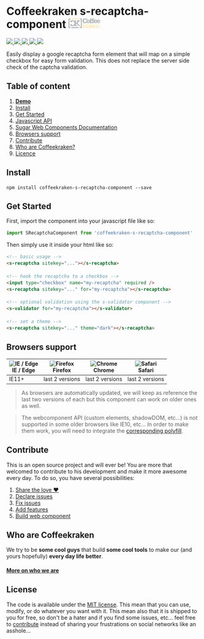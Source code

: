 # Coffeekraken s-recaptcha-component <img src=".resources/coffeekraken-logo.jpg" height="25px" />

<p>
	<a href="https://travis-ci.org/coffeekraken/s-recaptcha-component">
		<img src="https://img.shields.io/travis/coffeekraken/s-recaptcha-component.svg?style=flat-square" />
	</a>
	<a href="https://www.npmjs.com/package/coffeekraken-s-recaptcha-component">
		<img src="https://img.shields.io/npm/v/coffeekraken-s-recaptcha-component.svg?style=flat-square" />
	</a>
	<a href="https://github.com/coffeekraken/s-recaptcha-component/blob/master/LICENSE.txt">
		<img src="https://img.shields.io/npm/l/coffeekraken-s-recaptcha-component.svg?style=flat-square" />
	</a>
	<!-- <a href="https://github.com/coffeekraken/s-recaptcha-component">
		<img src="https://img.shields.io/npm/dt/coffeekraken-s-recaptcha-component.svg?style=flat-square" />
	</a>
	<a href="https://github.com/coffeekraken/s-recaptcha-component">
		<img src="https://img.shields.io/github/forks/coffeekraken/s-recaptcha-component.svg?style=social&label=Fork&style=flat-square" />
	</a>
	<a href="https://github.com/coffeekraken/s-recaptcha-component">
		<img src="https://img.shields.io/github/stars/coffeekraken/s-recaptcha-component.svg?style=social&label=Star&style=flat-square" />
	</a> -->
	<a href="https://twitter.com/coffeekrakenio">
		<img src="https://img.shields.io/twitter/url/http/coffeekrakenio.svg?style=social&style=flat-square" />
	</a>
	<a href="http://coffeekraken.io">
		<img src="https://img.shields.io/twitter/url/http/shields.io.svg?style=flat-square&label=coffeekraken.io&colorB=f2bc2b&style=flat-square" />
	</a>
</p>

Easily display a google recaptcha form element that will map on a simple checkbox for easy form validation. This does not replace the server side check of the captcha validation.

## Table of content

1. **[Demo](http://components.coffeekraken.io/app/s-recaptcha-component)**
2. [Install](#readme-install)
3. [Get Started](#readme-get-started)
4. [Javascript API](doc/js)
5. [Sugar Web Components Documentation](https://github.com/coffeekraken/sugar/blob/master/doc/webcomponent.md)
6. [Browsers support](#readme-browsers-support)
7. [Contribute](#readme-contribute)
8. [Who are Coffeekraken?](#readme-who-are-coffeekraken)
9. [Licence](#readme-license)

<a name="readme-install"></a>
## Install

```
npm install coffeekraken-s-recaptcha-component --save
```

<a name="readme-get-started"></a>
## Get Started

First, import the component into your javascript file like so:

```js
import SRecaptchaComponent from 'coffeekraken-s-recaptcha-component'
```

Then simply use it inside your html like so:

```html
<!-- basic usage -->
<s-recaptcha sitekey="..."></s-recaptcha>

<!-- hook the recaptcha to a checkbox -->
<input type="checkbox" name="my-recaptcha" required />
<s-recaptcha sitekey="..." for="my-recaptcha"></s-recaptcha>

<!-- optional validation using the s-validator component -->
<s-validator for="my-recaptcha"></s-validator>

<!-- set a theme -->
<s-recaptcha sitekey="..." theme="dark"></s-recaptcha>
```

<a id="readme-browsers-support"></a>
## Browsers support

| <img src="https://raw.githubusercontent.com/godban/browsers-support-badges/master/src/images/edge.png" alt="IE / Edge" width="16px" height="16px" /></br>IE / Edge | <img src="https://raw.githubusercontent.com/godban/browsers-support-badges/master/src/images/firefox.png" alt="Firefox" width="16px" height="16px" /></br>Firefox | <img src="https://raw.githubusercontent.com/godban/browsers-support-badges/master/src/images/chrome.png" alt="Chrome" width="16px" height="16px" /></br>Chrome | <img src="https://raw.githubusercontent.com/godban/browsers-support-badges/master/src/images/safari.png" alt="Safari" width="16px" height="16px" /></br>Safari |
| --------- | --------- | --------- | --------- |
| IE11+ | last 2 versions| last 2 versions| last 2 versions

> As browsers are automatically updated, we will keep as reference the last two versions of each but this component can work on older ones as well.

> The webcomponent API (custom elements, shadowDOM, etc...) is not supported in some older browsers like IE10, etc... In order to make them work, you will need to integrate the [corresponding polyfill](https://www.webcomponents.org/polyfills).

<a id="readme-contribute"></a>
## Contribute

This is an open source project and will ever be! You are more that welcomed to contribute to his development and make it more awesome every day.
To do so, you have several possibilities:

1. [Share the love ❤️](https://github.com/Coffeekraken/coffeekraken/blob/master/contribute.md#contribute-share-the-love)
2. [Declare issues](https://github.com/Coffeekraken/coffeekraken/blob/master/contribute.md#contribute-declare-issues)
3. [Fix issues](https://github.com/Coffeekraken/coffeekraken/blob/master/contribute.md#contribute-fix-issues)
4. [Add features](https://github.com/Coffeekraken/coffeekraken/blob/master/contribute.md#contribute-add-features)
5. [Build web component](https://github.com/Coffeekraken/coffeekraken/blob/master/contribute.md#contribute-build-web-component)

<a id="readme-who-are-coffeekraken"></a>
## Who are Coffeekraken

We try to be **some cool guys** that build **some cool tools** to make our (and yours hopefully) **every day life better**.  

#### [More on who we are](https://github.com/Coffeekraken/coffeekraken/blob/master/who-are-we.md)

<a id="readme-license"></a>
## License

The code is available under the [MIT license](LICENSE.txt). This mean that you can use, modify, or do whatever you want with it. This mean also that it is shipped to you for free, so don't be a hater and if you find some issues, etc... feel free to [contribute](https://github.com/Coffeekraken/coffeekraken/blob/master/contribute.md) instead of sharing your frustrations on social networks like an asshole...
